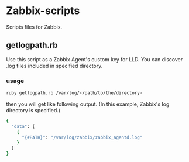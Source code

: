 # Zabbix-scripts
Scripts files for Zabbix.

## getlogpath.rb
Use this script as a Zabbix Agent's custom key for LLD. You can discover .log files included in specified directory.

### usage
```bash
ruby getlogpath.rb /var/log/</path/to/the/directory>
```

then you will get like following output. (In this example, Zabbix's log directory is specified.)

```bash
{
  "data": [
    {
      "{#PATH}": "/var/log/zabbix/zabbix_agentd.log"
    }
  ]
}
```
